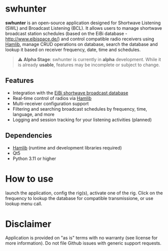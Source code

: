 # swhunter

**swhunter** is an open-source application designed for Shortwave Listening (SWL) and Broadcast Listening (BCL). It allows users to manage shortwave broadcast station schedules (based on the EiBi database - http://www.eibispace.de/) and control compatible radio receivers using [Hamlib](https://github.com/Hamlib/Hamlib), manage CRUD operations on database, search the database and lookup it based on receiver frequency, date, time and schedules.

> ⚠️ **Alpha Stage**: swhunter is currently in **alpha** development. While it is already **usable**, features may be incomplete or subject to change.

## Features

- Integration with the [EiBi shortwave broadcast database](https://www.eibispace.de/)
- Real-time control of radios via [Hamlib](https://github.com/Hamlib/Hamlib)
- Multi-receiver configuration support
- Filtering and searching broadcast schedules by frequency, time, language, and more
- Logging and session tracking for your listening activities (planned)

## Dependencies

- [Hamlib](https://github.com/Hamlib/Hamlib) (runtime and development libraries required)
- Qt5
- Python 3.11 or higher

# How to use

launch the application, config the rig(s), activate one of the rig. Click on the frequency to lookup the database for compatible transmissione, or use lookup menu call. 

# Disclaimer

Application is provided on "as is" terms with no warranty (see license for more information). Do not file Github issues with generic support requests.
